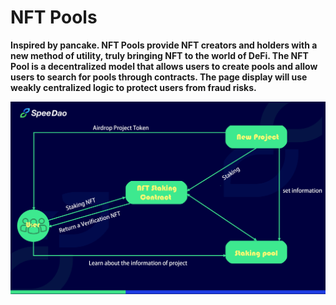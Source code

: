 # NFT Pools

&#x20;  **Inspired by pancake. NFT Pools provide NFT creators and holders with a new method of utility, truly bringing NFT to the world of DeFi. The NFT Pool is a decentralized model that allows users to create pools and allow users to search for pools through contracts. The page display will use weakly centralized logic to protect users from fraud risks.**

![logic diagram](<../.gitbook/assets/思维导图2 -终稿.png>)

